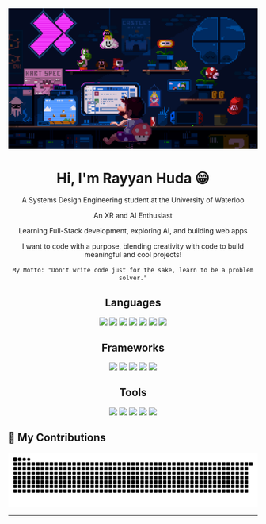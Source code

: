 
<div align="center">
  <img src="https://github.com/rayyanshuda/rayyanshuda/blob/main/github_profile.gif" alt="Banner of a developer sitting in front of a desk" width="700">
</div>

<div align="center">
  <h1>Hi, I'm Rayyan Huda 😁</h1>
</div>


<div align="center">
  <p>A Systems Design Engineering student at the University of Waterloo </p>
  <p>An XR and AI Enthusiast </p>
  <p>Learning Full-Stack development, exploring AI, and building web apps </p>
  <p>I want to code with a purpose, blending creativity with code to build meaningful and cool projects! </p>
  
</div>

<div align="center">

  <pre><code>My Motto: "Don't write code just for the sake, learn to be a problem solver."</code></pre>

</div>

<div align="center">
  <h2>Languages</h2>
</div>

<p align="center"> 
  <img src="https://img.shields.io/badge/html5-%23E34F26.svg?style=for-the-badge&logo=html5&logoColor=white"> 
  <img src="https://img.shields.io/badge/css3-%231572B6.svg?style=for-the-badge&logo=css3&logoColor=white"> 
  <img src="https://img.shields.io/badge/javascript-%23323330.svg?style=for-the-badge&logo=javascript&logoColor=%23F7DF1E"> 
  <img src="https://img.shields.io/badge/python-3670A0?style=for-the-badge&logo=python&logoColor=ffdd54"> 
  <img src="https://img.shields.io/badge/java-%23ED8B00.svg?style=for-the-badge&logo=openjdk&logoColor=white">
  <img src="https://img.shields.io/badge/c++-%2300599C.svg?style=for-the-badge&logo=c%2B%2B&logoColor=white">
  <img src="https://img.shields.io/badge/sql-%2307405e.svg?style=for-the-badge&logo=sqlite&logoColor=white">
</p>

<div align="center">
  <h2>Frameworks</h2>
</div>

<p align="center"> 
  <img src="https://img.shields.io/badge/react-%2320232a.svg?style=for-the-badge&logo=react&logoColor=%2361DAFB">
  <img src="https://img.shields.io/badge/tailwindcss-%2338B2AC.svg?style=for-the-badge&logo=tailwind-css&logoColor=white">
  <img src="https://img.shields.io/badge/Node.js-339933?style=for-the-badge&logo=nodedotjs&logoColor=white">
  <img src="https://img.shields.io/badge/Next.js-000000?style=for-the-badge&logo=nextdotjs&logoColor=white">
  <img src="https://img.shields.io/badge/Three.js-000000?style=for-the-badge"
</p>

<div align="center">
  <h2>Tools</h2>
</div>

<p align="center"> 
  <img src="https://img.shields.io/badge/Figma-F24E1E?style=for-the-badge&logo=figma&logoColor=white">
  <img src="https://img.shields.io/badge/Notion-000000?style=for-the-badge&logo=notion&logoColor=white">
  <img src="https://img.shields.io/badge/Vite-646CFF?style=for-the-badge&logo=vite&logoColor=white">
  <img src="https://img.shields.io/badge/Git-F05032?style=for-the-badge&logo=git&logoColor=white">
  <img src="https://img.shields.io/badge/Jira-0052CC?style=for-the-badge&logo=jira&logoColor=white">
</p>

## 🐍 My Contributions

<div align="center">
  <picture>
    <source media="(prefers-color-scheme: dark)" srcset="https://raw.githubusercontent.com/rayyanshuda/rayyanshuda/output/github-contribution-grid-snake-dark.svg" />
    <source media="(prefers-color-scheme: light)" srcset="https://raw.githubusercontent.com/rayyanshuda/rayyanshuda/output/github-contribution-grid-snake.svg" />
    <img alt="github-snake" src="https://raw.githubusercontent.com/rayyanshuda/rayyanshuda/output/github-contribution-grid-snake.svg" />
  </picture>
</div>

<hr>
